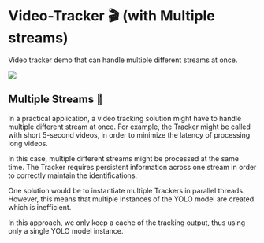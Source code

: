 # Video-Tracker 🎬 (with Multiple streams)
Video tracker demo that can handle multiple different streams at once.

![](data/result.gif)
## Multiple Streams 🔀
In a practical application, a video tracking solution might have to handle multiple different stream at once.
For example, the Tracker might be called with short 5-second videos, in order to minimize the latency of processing long videos.

In this case, multiple different streams might be processed at the same time.
The Tracker requires persistent information across one stream in order to correctly maintain the identifications.

One solution would be to instantiate multiple Trackers in parallel threads.
However, this means that multiple instances of the YOLO model are created which is inefficient.

In this approach, we only keep a cache of the tracking output, thus using only a single YOLO model instance.
